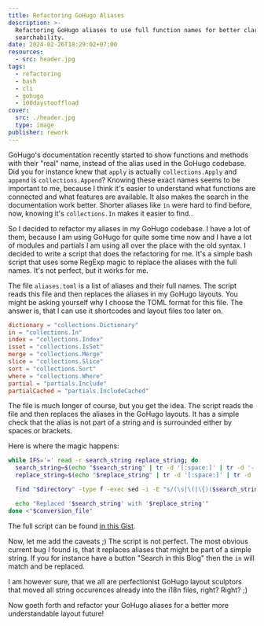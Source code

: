 ```yaml
---
title: Refactoring GoHugo Aliases
description: >-
  Refactoring GoHugo aliases to use full function names for better clarity and
  searchability.
date: 2024-02-26T18:29:02+07:00
resources:
  - src: header.jpg
tags:
  - refactoring
  - bash
  - cli
  - gohugo
  - 100daystooffload
cover:
  src: ./header.jpg
  type: image
publisher: rework
---
```


GoHugo's documentation recently started to show functions and methods with their "real" name, instead of the alias used in the GoHugo codebase. Did you for instance knew that `apply` is actually `collections.Apply` and `append` is `collections.Append`? Knowing these exact names seems to be important to me, because I think it's easier to understand what functions are connected and what features are available. It also makes the search in the documentation work better. Shorter aliases like `in` were hard to find before, now, knowing it's `collections.In` makes it easier to find..

So I decided to refactor my aliases in my GoHugo codebase. I have a lot of them, because I am using GoHugo for quite some time now and I have a lot of modules and partials I am using all over the place with the old syntax. I decided to write a script that does the refactoring for me. It's a simple bash script that uses some RegExp magic to replace the aliases with the full names. It's not perfect, but it works for me.

The file `aliases.toml` is a list of aliases and their full names. The script reads this file and then replaces the aliases in my GoHugo layouts. You might be asking yourself why I choose the TOML format for this file. The answer is, that I can use it shortcodes and layout files too later on.

```toml
dictionary = "collections.Dictionary"
in = "collections.In"
index = "collections.Index"
isset = "collections.IsSet"
merge = "collections.Merge"
slice = "collections.Slice"
sort = "collections.Sort"
where = "collections.Where"
partial = "partials.Include"
partialCached = "partials.IncludeCached"
```

The file is much longer of course, but you get the idea. The script reads the file and then replaces the aliases in the GoHugo layouts. It has a simple check that the alias is not part of a string and is surrounded either by spaces or brackets.

Here is where the magic happens:

```bash
while IFS='=' read -r search_string replace_string; do
  search_string=$(echo "$search_string" | tr -d '[:space:]' | tr -d '-')
  replace_string=$(echo "$replace_string" | tr -d '[:space:]' | tr -d '"' | tr -d '-')

  find "$directory" -type f -exec sed -i -E "s/(\s|\(|\{)($search_string)(\s|\)|\})/\1$replace_string\3/g" {} +

  echo "Replaced '$search_string' with '$replace_string'"
done <"$conversion_file"
```

The full script can be found [in this Gist](https://gist.github.com/davidsneighbour/fb8c0d0188cb9340feab83f77a443093).

Now, let me add the caveats ;) The script is not perfect. The most obvious current bug I found is, that it replaces aliases that might be part of a simple string. If you for instance have a button "Search in this Blog" then the `in` will match and be replaced.

I am however sure, that we all are perfectionist GoHugo layout sculptors that moved all string occurences already into the i18n files, right? Right? ;)

Now goeth forth and refactor your GoHugo aliases for a better more understandable layout future!
